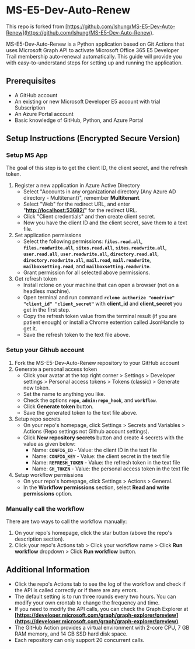 # **MS-E5-Dev-Auto-Renew**

This repo is forked from [https://github.com/lshung/MS-E5-Dev-Auto-Renew](https://github.com/lshung/MS-E5-Dev-Auto-Renew).

MS-E5-Dev-Auto-Renew is a Python application based on Git Actions that uses Microsoft Graph API to activate Microsoft Office 365 E5 Developer Trail membership auto-renewal automatically. This guide will provide you with easy-to-understand steps for setting up and running the application.

## **Prerequisites**

- A GitHub account
- An existing or new Microsoft Developer E5 account with trial Subscription
- An Azure Portal account
- Basic knowledge of GitHub, Python, and Azure Portal

## **Setup Instructions (Encrypted Secure Version)**

### **Setup MS App**

The goal of this step is to get the client ID, the client secret, and the refresh token.

1. Register a new application in Azure Active Directory
    - Select "Accounts in any organizational directory (Any Azure AD directory - Multitenant)", remember **Multitenant**.
    - Select "Web" for the redirect URL, and enter "**[http://localhost:53682/](http://localhost:53682/)**" for the redirect URL.
    - Click "Client credentials" and then create client secret.
    - Now you have the client ID and the client secret, save them to a text file.
2. Set application permissions
    - Select the following permissions: **`files.read.all`**, **`files.readwrite.all`**, **`sites.read.all`**, **`sites.readwrite.all`**, **`user.read.all`**, **`user.readwrite.all`**, **`directory.read.all`**, **`directory.readwrite.all`**, **`mail.read`**, **`mail.readwrite`**, **`mailboxsetting.read`**, and **`mailboxsetting.readwrite`**.
    - Grant permission for all selected above permissions.
3. Get refresh token
    - Install rclone on your machine that can open a browser (not on a headless machine).
    - Open terminal and run command **`rclone authorize "onedrive" "client_id" "client_secret"`** with **client_id** and **client_secret** you get in the first step.
    - Copy the refresh token value from the terminal result (if you are patient enough) or install a Chrome extention called JsonHandle to get it.
    - Save the refresh token to the text file above.

### **Setup your Github account**

1. Fork the MS-E5-Dev-Auto-Renew repository to your GitHub account
2. Generate a personal access token
    - Click your avatar at the top right corner > Settings > Developer settings > Personal access tokens > Tokens (classic) > Generate new token.
    - Set the name to anything you like.
    - Check the options **`repo`**, **`admin:repo_hook`**, and **`workflow`**.
    - Click **Generate token** button.
    - Save the generated token to the text file above.
3. Setup repo secrets
    - On your repo's homepage, click Settings > Secrets and Variables > Actions (Repo settings not Github account settings).
    - Click **New repository secrets** button and create 4 secrets with the value as given below:
        - Name: **`CONFIG_ID`** - Value: the client ID in the text file
        - Name: **`CONFIG_KEY`** - Value: the client secret in the text file
        - Name: **`REFRESH_TOKEN`** - Value: the refresh token in the text file
        - Name: **`GH_TOKEN`** - Value: the personal access token in the text file
4. Setup workflow permissions
    - On your repo's homepage, click Settings > Actions > General.
    - In the **Workflow permissions** section, select **Read and write permissions** option.

### **Manually call the workflow**

There are two ways to call the workflow manually:
1. On your repo's homepage, click the star button (above the repo's description section).
2. Click your repo's Actions tab > Click your workflow name > Click **Run workflow** dropdown > Click **Run workflow** button.

## **Additional Information**

- Click the repo's Actions tab to see the log of the workflow and check if the API is called correctly or if there are any errors.
- The default setting is to run three rounds every two hours. You can modify your own crontab to change the frequency and time.
- If you need to modify the API calls, you can check the Graph Explorer at **[https://developer.microsoft.com/graph/graph-explorer/preview](https://developer.microsoft.com/graph/graph-explorer/preview)**.
- The GitHub Action provides a virtual environment with 2-core CPU, 7 GB RAM memory, and 14 GB SSD hard disk space.
- Each repository can only support 20 concurrent calls.
